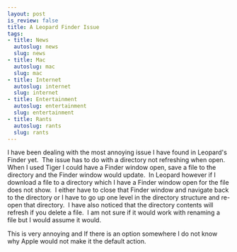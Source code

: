 ```yaml
--- 
layout: post
is_review: false
title: A Leopard Finder Issue
tags: 
- title: News
  autoslug: news
  slug: news
- title: Mac
  autoslug: mac
  slug: mac
- title: Internet
  autoslug: internet
  slug: internet
- title: Entertainment
  autoslug: entertainment
  slug: entertainment
- title: Rants
  autoslug: rants
  slug: rants
---
```


I have been dealing with the most annoying issue I have found in Leopard's Finder yet.  The issue has to do with a directory not refreshing when open.  When I used Tiger I could have a Finder window open, save a file to the directory and the Finder window would update.  In Leopard however if I download a file to a directory which I have a Finder window open for the file does not show.  I either have to close that Finder window and navigate back to the directory or I have to go up one level in the directory structure and re-open that directory.  I have also noticed that the directory contents will refresh if you delete a file.  I am not sure if it would work with renaming a file but I would assume it would.
  
This is very annoying and If there is an option somewhere I do not know why Apple would not make it the default action. 
